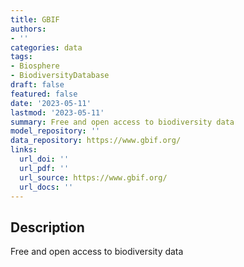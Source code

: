 ```yaml
---
title: GBIF
authors:
- ''
categories: data
tags:
- Biosphere
- BiodiversityDatabase
draft: false
featured: false
date: '2023-05-11'
lastmod: '2023-05-11'
summary: Free and open access to biodiversity data
model_repository: ''
data_repository: https://www.gbif.org/
links:
  url_doi: ''
  url_pdf: ''
  url_source: https://www.gbif.org/
  url_docs: ''
---
```


## Description

Free and open access to biodiversity data


